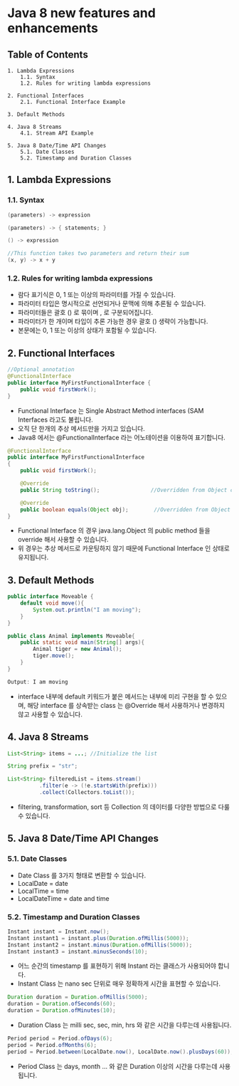 # Java 8 new features and enhancements

## Table of Contents

```
1. Lambda Expressions
    1.1. Syntax
    1.2. Rules for writing lambda expressions

2. Functional Interfaces
    2.1. Functional Interface Example

3. Default Methods

4. Java 8 Streams
    4.1. Stream API Example

5. Java 8 Date/Time API Changes
    5.1. Date Classes
    5.2. Timestamp and Duration Classes
```

## 1. Lambda Expressions

### 1.1. Syntax

```java
(parameters) -> expression

(parameters) -> { statements; }

() -> expression

//This function takes two parameters and return their sum
(x, y) -> x + y
```

### 1.2. Rules for writing lambda expressions

- 람다 표기식은 0, 1 또는 이상의 파라미터를 가질 수 있습니다.
- 파라미터 타입은 명시적으로 선언되거나 문맥에 의해 추론될 수 있습니다.
- 파라미터들은 괄호 () 로 묶이며 , 로 구분되어집니다.
- 파라미터가 한 개이며 타입이 추론 가능한 경우 괄호 () 생략이 가능합니다.
- 본문에는 0, 1 또는 이상의 상태가 포함될 수 있습니다.

## 2. Functional Interfaces

```java
//Optional annotation
@FunctionalInterface
public interface MyFirstFunctionalInterface {
    public void firstWork();
}
```

- Functional Interface 는 Single Abstract Method interfaces (SAM Interfaces 라고도 불립니다.
- 오직 단 한개의 추상 메서드만을 가지고 있습니다.
- Java8 에서는 @FunctionalInterface 라는 어노테이션을 이용하여 표기합니다.

```java
@FunctionalInterface
public interface MyFirstFunctionalInterface
{
    public void firstWork();

    @Override
    public String toString();                //Overridden from Object class

    @Override
    public boolean equals(Object obj);        //Overridden from Object class
}
```

- Functional Interface 의 경우 java.lang.Object 의 public method 들을 override 해서 사용할 수 있습니다.
- 위 경우는 추상 메서드로 카운팅하지 않기 때문에 Functional Interface 인 상태로 유지됩니다.

## 3. Default Methods

```java
public interface Moveable {
    default void move(){
        System.out.println("I am moving");
    }
}

public class Animal implements Moveable{
    public static void main(String[] args){
        Animal tiger = new Animal();
        tiger.move();
    }
}

Output: I am moving
```

- interface 내부에 default 키워드가 붙은 메서드는 내부에 미리 구현을 할 수 있으며, 해당 interface 를 상속받는 class 는 @Override 해서 사용하거나 변경하지 않고 사용할 수 있습니다.

## 4. Java 8 Streams

```java
List<String> items = ...; //Initialize the list

String prefix = "str";

List<String> filteredList = items.stream()
          .filter(e -> (!e.startsWith(prefix)))
          .collect(Collectors.toList());
```

- filtering, transformation, sort 등 Collection 의 데이터를 다양한 방법으로 다룰 수 있습니다.

## 5. Java 8 Date/Time API Changes

### 5.1. Date Classes

- Date Class 를 3가지 형태로 변환할 수 있습니다.
- LocalDate = date
- LocalTime = time
- LocalDateTime = date and time

### 5.2. Timestamp and Duration Classes

```java
Instant instant = Instant.now();
Instant instant1 = instant.plus(Duration.ofMillis(5000));
Instant instant2 = instant.minus(Duration.ofMillis(5000));
Instant instant3 = instant.minusSeconds(10);
```

- 어느 순간의 timestamp 를 표현하기 위해 Instant 라는 클래스가 사용되어야 합니다.
- Instant Class 는 nano sec 단위로 매우 정확하게 시간을 표현할 수 있습니다.

```java
Duration duration = Duration.ofMillis(5000);
duration = Duration.ofSeconds(60);
duration = Duration.ofMinutes(10);
```

- Duration Class 는 milli sec, sec, min, hrs 와 같은 시간을 다루는데 사용됩니다.

```java
Period period = Period.ofDays(6);
period = Period.ofMonths(6);
period = Period.between(LocalDate.now(), LocalDate.now().plusDays(60));
```

- Period Class 는 days, month ... 와 같은 Duration 이상의 시간을 다루는데 사용됩니다.
